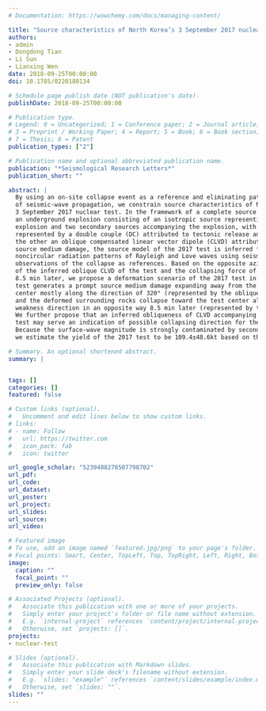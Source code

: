 ```yaml
---
# Documentation: https://wowchemy.com/docs/managing-content/

title: "Source characteristics of North Korea’s 3 September 2017 nuclear test"
authors:
- admin
- Dongdong Tian
- Li Sun
- Lianxing Wen
date: 2018-09-25T00:00:00
doi: 10.1785/0220180134

# Schedule page publish date (NOT publication's date).
publishDate: 2018-09-25T00:00:00

# Publication type.
# Legend: 0 = Uncategorized; 1 = Conference paper; 2 = Journal article;
# 3 = Preprint / Working Paper; 4 = Report; 5 = Book; 6 = Book section;
# 7 = Thesis; 8 = Patent
publication_types: ["2"]

# Publication name and optional abbreviated publication name.
publication: "*Seismological Research Letters*"
publication_short: ""

abstract: |
  By using an on‐site collapse event as a reference and eliminating path effects
  of seismic‐wave propagation, we constrain source characteristics of North Korea’s
  3 September 2017 nuclear test. In the framework of a complete source model for
  an underground explosion consisting of an isotropic source representing the
  explosion and two secondary sources accompanying the explosion, with one
  represented by a double couple (DC) attributed to tectonic release and
  the other an oblique compensated linear vector dipole (CLVD) attributed to
  source medium damage, the source model of the 2017 test is inferred from its
  noncircular radiation patterns of Rayleigh and Love waves using seismic
  observations of the collapse as references. Based on the opposite azimuths
  of the inferred oblique CLVD of the test and the collapsing force of the event
  8.5 min later, we propose a deformation scenario of the 2017 test in that the
  test generates a prompt source medium damage expanding away from the test
  center mostly along the direction of 320° (represented by the oblique CLVD) 
  and the deformed surrounding rocks collapse toward the test center along the
  weakness direction in an opposite way 8.5 min later (represented by the collapse).
  We further propose that an inferred obliqueness of CLVD accompanying a nuclear
  test may serve an indication of possible collapsing direction for the test.
  Because the surface‐wave magnitude is strongly contaminated by secondary sources,
  we estimate the yield of the 2017 test to be 109.4±48.6kt based on the body‐wave Lg magnitude.

# Summary. An optional shortened abstract.
summary: |


tags: []
categories: []
featured: false

# Custom links (optional).
#   Uncomment and edit lines below to show custom links.
# links:
# - name: Follow
#   url: https://twitter.com
#   icon_pack: fab
#   icon: twitter

url_google_scholar: "5239408278507798702"
url_pdf:
url_code:
url_dataset:
url_poster:
url_project:
url_slides:
url_source:
url_video:

# Featured image
# To use, add an image named `featured.jpg/png` to your page's folder.
# Focal points: Smart, Center, TopLeft, Top, TopRight, Left, Right, BottomLeft, Bottom, BottomRight.
image:
  caption: ""
  focal_point: ""
  preview_only: false

# Associated Projects (optional).
#   Associate this publication with one or more of your projects.
#   Simply enter your project's folder or file name without extension.
#   E.g. `internal-project` references `content/project/internal-project/index.md`.
#   Otherwise, set `projects: []`.
projects:
- nuclear-test

# Slides (optional).
#   Associate this publication with Markdown slides.
#   Simply enter your slide deck's filename without extension.
#   E.g. `slides: "example"` references `content/slides/example/index.md`.
#   Otherwise, set `slides: ""`.
slides: ""
---
```

